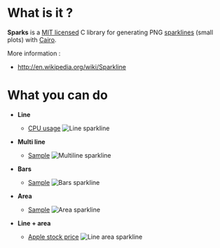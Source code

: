 # What is it ?

**Sparks** is a [MIT licensed](https://github.com/thomas-quemard/sparks/blob/master/LICENSE) C library for generating PNG [sparklines](http://en.wikipedia.org/wiki/Sparkline) (small
plots) with [Cairo](http://cairographics.org/).

More information :

* http://en.wikipedia.org/wiki/Sparkline



# What you can do

* **Line**

	* [CPU usage](https://github.com/thomas-quemard/sparks/blob/master/examples/line.c)
	![Line sparkline](https://github.com/thomas-quemard/sparks/raw/master/examples/line.png)


* **Multi line**

	* [Sample](https://github.com/thomas-quemard/sparks/blob/master/examples/multi_line.c)
	![Multiline sparkline](https://github.com/thomas-quemard/sparks/raw/master/examples/multi_line.png)


* **Bars**

	* [Sample](https://github.com/thomas-quemard/sparks/blob/master/examples/bars.c)
	![Bars sparkline](https://github.com/thomas-quemard/sparks/raw/master/examples/bars.png)


* **Area**

	* [Sample](https://github.com/thomas-quemard/sparks/blob/master/examples/area.c)
	![Area sparkline](https://github.com/thomas-quemard/sparks/raw/master/examples/area.png)



* **Line + area**

	* [Apple stock price](https://github.com/thomas-quemard/sparks/blob/master/examples/line_area.c)
	![Line area sparkline](https://github.com/thomas-quemard/sparks/raw/master/examples/line_area.png)
